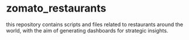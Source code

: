 # zomato_restaurants
this repository contains scripts and files related to restaurants around the world, with the aim of generating dashboards for strategic insights.
